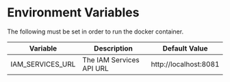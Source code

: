 # Environment Variables

The following must be set in order to run the docker container.

| Variable         | Description              | Default Value         |
|------------------|--------------------------|-----------------------|
| IAM_SERVICES_URL | The IAM Services API URL | http://localhost:8081 |
